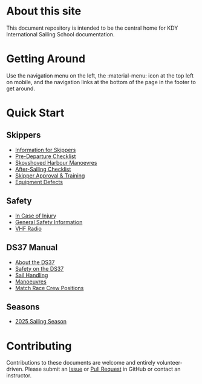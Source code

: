 # About this site

This document repository is intended to be the central home for KDY
International Sailing School documentation.

# Getting Around

Use the navigation menu on the left, the :material-menu: icon at the top left
on mobile, and the navigation links at the bottom of the page in the footer to
get around.

# Quick Start

## Skippers

- [Information for Skippers](skipper-info.md)
- [Pre-Departure Checklist](pre-departure-checklist.md)
- [Skovshoved Harbour Manoevres](skovshoved-manoeuvres.md)
- [After-Sailing Checklist](after-sailing-checklist.md)
- [Skipper Approval & Training](skipper-approval-training.md)
- [Equipment Defects](equipment-defects.md)

## Safety

- [In Case of Injury](in-case-of-injury.md)
- [General Safety Information](kdy-safety.md)
- [VHF Radio](vhf-radio.md)

## DS37 Manual

- [About the DS37](the-ds37.md)
- [Safety on the DS37](ds37-safety.md)
- [Sail Handling](sail-handling.md)
- [Manoeuvres](manoeuvres.md)
- [Match Race Crew Positions](match-race-crew-positions.md)

## Seasons

- [2025 Sailing Season](seasons/2025.md)
# Contributing

Contributions to these documents are welcome and entirely volunteer-driven.
Please submit an [Issue](https://github.com/x123/kdy-iss/issues) or [Pull
Request](https://github.com/x123/kdy-iss/pulls) in GitHub or contact an
instructor.
